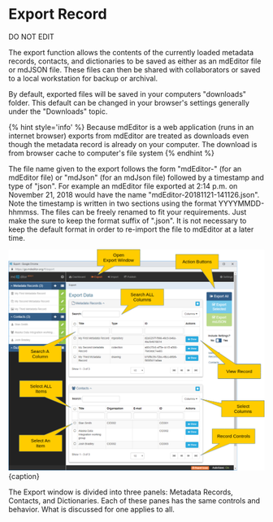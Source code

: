 # Export Record 
DO NOT EDIT

The export function allows the contents of the currently loaded metadata records, contacts, and dictionaries to be saved as either as an mdEditor file or mdJSON file. These files can then be shared with collaborators or saved to a local workstation for backup or archival. 

By default, exported files will be saved in your computers "downloads" folder.  This default can be changed in your browser's settings generally under the "Downloads" topic.  

{% hint style='info' %}
  Because mdEditor is a web application (runs in an internet browser) exports from mdEditor are treated as downloads even though the metadata record is already on your computer.  The download is from browser cache to computer's file system
{% endhint %} 

The file name given to the export follows the form "mdEditor-" (for an mdEditor file) or "mdJson" (for an mdJson file) followed by a timestamp and type of "json".  For example an mdEditor file exported at 2:14 p.m. on November 21, 2018 would have the name "mdEditor-20181121-141126.json".  Note the timestamp is written in two sections using the format YYYYMMDD-hhmmss.  The files can be freely renamed to fit your requirements.  Just make the sure to keep the format suffix of ".json".  It is not necessary to keep the default format in order to re-import the file to mdEditor at a later time.  
  
![Export Window](/assets/reference/export/export.png){caption}

The <span class="md-window">Export</span> window is divided into three panels: <span class="md-panel">Metadata Records</span>, <span class="md-panel">Contacts</span>, and <span class="md-panel"> Dictionaries</span>.  Each of these panes has the same controls and behavior.  What is discussed for one applies to all.  

